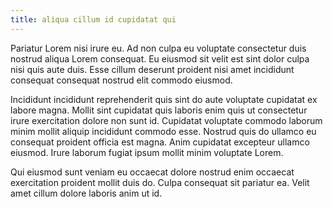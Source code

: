 ```yaml
---
title: aliqua cillum id cupidatat qui
---
```


Pariatur Lorem nisi irure eu. Ad non culpa eu voluptate consectetur duis nostrud aliqua Lorem consequat. Eu eiusmod sit velit est sint dolor culpa nisi quis aute duis. Esse cillum deserunt proident nisi amet incididunt consequat consequat nostrud elit commodo eiusmod.

Incididunt incididunt reprehenderit quis sint do aute voluptate cupidatat ex labore magna. Mollit sint cupidatat quis laboris enim quis ut consectetur irure exercitation dolore non sunt id. Cupidatat voluptate commodo laborum minim mollit aliquip incididunt commodo esse. Nostrud quis do ullamco eu consequat proident officia est magna. Anim cupidatat excepteur ullamco eiusmod. Irure laborum fugiat ipsum mollit minim voluptate Lorem.

Qui eiusmod sunt veniam eu occaecat dolore nostrud enim occaecat exercitation proident mollit duis do. Culpa consequat sit pariatur ea. Velit amet cillum dolore laboris anim ut id.